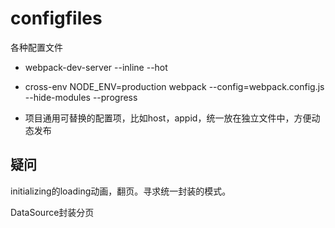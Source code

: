 # configfiles
各种配置文件


* webpack-dev-server --inline --hot
* cross-env NODE_ENV=production webpack --config=webpack.config.js --hide-modules --progress

* 项目通用可替换的配置项，比如host，appid，统一放在独立文件中，方便动态发布

## 疑问
initializing的loading动画，翻页。寻求统一封装的模式。

DataSource封装分页
